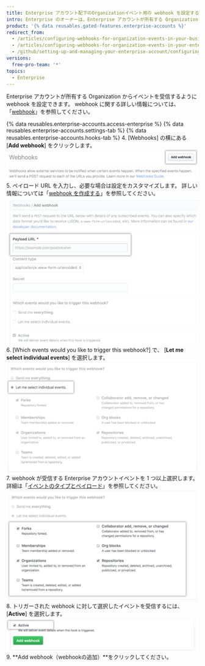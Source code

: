 ```yaml
---
title: Enterprise アカウント配下のOrganizationイベント用の webhook を設定する
intro: Enterprise のオーナーは、Enterprise アカウントが所有する Organization のイベントに、webhook を設定できます。
product: '{% data reusables.gated-features.enterprise-accounts %}'
redirect_from:
  - /articles/configuring-webhooks-for-organization-events-in-your-business-account/
  - /articles/configuring-webhooks-for-organization-events-in-your-enterprise-account
  - /github/setting-up-and-managing-your-enterprise-account/configuring-webhooks-for-organization-events-in-your-enterprise-account
versions:
  free-pro-team: '*'
topics:
  - Enterprise
---
```


Enterprise アカウントが所有する Organization からイベントを受信するように webhook を設定できます。 webhook に関する詳しい情報については、「[webhook](/webhooks/)」を参照してください。

{% data reusables.enterprise-accounts.access-enterprise %}
{% data reusables.enterprise-accounts.settings-tab %}
{% data reusables.enterprise-accounts.hooks-tab %}
4. [Webhooks] の横にある [**Add webhook**] をクリックします。 ![[Webhooks] サイドバーの [Add webhook] ボタン](/assets/images/help/business-accounts/add-webhook-button.png)
5. ペイロード URL を入力し、必要な場合は設定をカスタマイズします。 詳しい情報については「[webhook を作成する](/webhooks/creating/#creating-webhooks)」を参照してください。 ![ペイロード URL やその他カスタマイズオプションのフィールド](/assets/images/help/business-accounts/webhook-payload-url-and-customization-options.png)
6. [Which events would you like to trigger this webhook?] で、 [**Let me select individual events**] を選択します。 ![特定のイベントを選択する](/assets/images/help/business-accounts/webhook-let-me-select-individual-events.png)
7. webhook が受信する Enterprise アカウントイベントを 1 つ以上選択します。 詳細は「[イベントのタイプとペイロード](/webhooks/event-payloads/)」を参照してください。 ![特定のイベントを選択する](/assets/images/help/business-accounts/webhook-selected-events.png)
8. トリガーされた webhook に対して選択したイベントを受信するには、[**Active**] を選択します。 ![特定のイベントを選択する](/assets/images/help/business-accounts/webhook-active.png)
9. **Add webhook（webhookの追加）**をクリックしてください。
